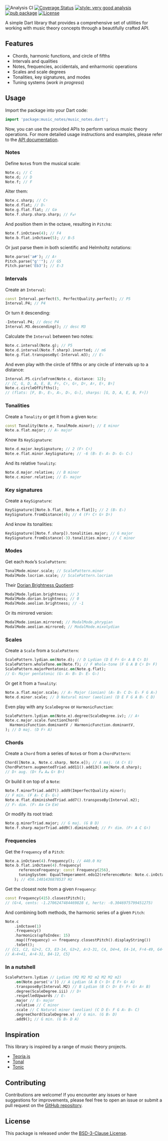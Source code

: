 ![Analysis CI](https://github.com/albertms10/music_notes/workflows/Analysis%20CI/badge.svg)
[![Coverage Status](https://coveralls.io/repos/github/albertms10/music_notes/badge.svg?branch=main)](https://coveralls.io/github/albertms10/music_notes?branch=main)
[![style: very good analysis](https://img.shields.io/badge/style-very_good_analysis-B22C89.svg)](https://pub.dev/packages/very_good_analysis)
[![pub package](https://img.shields.io/pub/v/music_notes.svg)](https://pub.dev/packages/music_notes)
[![License](https://img.shields.io/badge/License-BSD_3--Clause-blue.svg)](https://opensource.org/license/bsd-3-clause/)

A simple Dart library that provides a comprehensive set of utilities for working with music theory concepts through a beautifully crafted API.

## Features

- Chords, harmonic functions, and circle of fifths
- Intervals and qualities
- Notes, frequencies, accidentals, and enharmonic operations
- Scales and scale degrees
- Tonalities, key signatures, and modes
- Tuning systems (_work in progress_)

## Usage

Import the package into your Dart code:

```dart
import 'package:music_notes/music_notes.dart';
```

Now, you can use the provided APIs to perform various music theory operations. For more detailed usage instructions and examples, please refer to the [API documentation](https://pub.dev/documentation/music_notes/latest/).

### Notes

Define `Note`s from the musical scale:

```dart
Note.c; // C
Note.d; // D
Note.f; // F
```

Alter them:

```dart
Note.c.sharp; // C♯
Note.d.flat; // D♭
Note.g.flat.flat; // G𝄫
Note.f.sharp.sharp.sharp; // F𝄪♯
```

And position them in the octave, resulting in `Pitch`s:

```dart
Note.f.inOctave(4); // F4
Note.b.flat.inOctave(5); // B♭5
```

Or just parse them in both scientific and Helmholtz notations:

```dart
Note.parse('a#'); // A♯
Pitch.parse("g''"); // G5
Pitch.parse('Eb3'); // E♭3
```

### Intervals

Create an `Interval`:

```dart
const Interval.perfect(5, PerfectQuality.perfect); // P5
Interval.P4; // P4
```

Or turn it descending:

```dart
-Interval.P4; // desc P4
Interval.M3.descending(); // desc M3
```

Calculate the `Interval` between two notes:

```dart
Note.c.interval(Note.g); // P5
Note.d.interval(Note.f.sharp).inverted; // m6
Note.g.flat.transposeBy(-Interval.m3); // E♭
```

And even play with the circle of fifths or any circle of intervals up to a distance:

```dart
Interval.P5.circleFrom(Note.c, distance: 12);
// [C, G, D, A, E, B, F♯, C♯, G♯, D♯, A♯, E♯, B♯]
Note.c.circleOfFifths();
// (flats: [F, B♭, E♭, A♭, D♭, G♭], sharps: [G, D, A, E, B, F♯])
```

### Tonalities

Create a `Tonality` or get it from a given `Note`:

```dart
const Tonality(Note.e, TonalMode.minor); // E minor
Note.a.flat.major; // A♭ major
```

Know its `KeySignature`:

```dart
Note.d.major.keySignature; // 2 (F♯ C♯)
Note.e.flat.minor.keySignature; // -6 (B♭ E♭ A♭ D♭ G♭ C♭)
```

And its relative `Tonality`:

```dart
Note.d.major.relative; // B minor
Note.c.minor.relative; // E♭ major
```

### Key signatures

Create a `KeySignature`:

```dart
KeySignature([Note.b.flat, Note.e.flat]); // 2 (B♭ E♭)
KeySignature.fromDistance(4); // 4 (F♯ C♯ G♯ D♯)
```

And know its tonalities:

```dart
KeySignature([Note.f.sharp]).tonalities.major; // G major
KeySignature.fromDistance(-3).tonalities.minor; // C minor
```

### Modes

Get each `Mode`’s `ScalePattern`:

```dart
TonalMode.minor.scale; // ScalePattern.minor
ModalMode.locrian.scale; // ScalePattern.locrian
```

Their [Dorian Brightness Quotient]:

```dart
ModalMode.lydian.brightness; // 3
ModalMode.dorian.brightness; // 0
ModalMode.aeolian.brightness; // -1
```

Or its mirrored version:

```dart
ModalMode.ionian.mirrored; // ModalMode.phrygian
ModalMode.aeolian.mirrored; // ModalMode.mixolydian
```

### Scales

Create a `Scale` from a `ScalePattern`:

```dart
ScalePattern.lydian.on(Note.d); // D Lydian (D E F♯ G♯ A B C♯ D)
ScalePattern.wholeTone.on(Note.f); // F Whole-tone (F G A B C♯ D♯ F)
ScalePattern.majorPentatonic.on(Note.g.flat);
// G♭ Major pentatonic (G♭ A♭ B♭ D♭ E♭ G♭)
```

Or get it from a `Tonality`:

```dart
Note.a.flat.major.scale; // A♭ Major (ionian) (A♭ B♭ C D♭ E♭ F G A♭)
Note.d.minor.scale; // D Natural minor (aeolian) (D E F G A B♭ C D)
```

Even play with any `ScaleDegree` or `HarmonicFunction`:

```dart
ScalePattern.lydian.on(Note.e).degree(ScaleDegree.iv); // A♯
Note.c.major.scale.functionChord(
  HarmonicFunction.dominantV / HarmonicFunction.dominantV,
); // D maj. (D F♯ A)
```

### Chords

Create a `Chord` from a series of `Note`s or from a `ChordPattern`:

```dart
Chord([Note.a, Note.c.sharp, Note.e]); // A maj. (A C♯ E)
ChordPattern.augmentedTriad.add11().add13().on(Note.d.sharp);
// D♯ aug. (D♯ F𝄪 A𝄪 G♯ B♯)
```

Or build it on top of a `Note`:

```dart
Note.f.minorTriad.add7().add9(ImperfectQuality.minor);
// F min. (F A♭ C E♭ G♭)
Note.e.flat.diminishedTriad.add7().transposeBy(Interval.m2);
// F♭ dim. (F♭ A𝄫 C𝄫 E𝄫)
```

Or modify its root triad:

```dart
Note.g.minorTriad.major; // G maj. (G B D)
Note.f.sharp.majorTriad.add9().diminished; // F♯ dim. (F♯ A C G♯)
```

### Frequencies

Get the `Frequency` of a `Pitch`:

```dart
Note.a.inOctave(4).frequency(); // 440.0 Hz
Note.b.flat.inOctave(4).frequency(
      referenceFrequency: const Frequency(256),
      tuningSystem: EqualTemperament.edo12(referenceNote: Note.c.inOctave(4)),
    ); // 456.1401436878537 Hz
```

Get the closest note from a given `Frequency`:

```dart
const Frequency(415).closestPitch();
// (G♯4, cents: -1.2706247484469828 ¢, hertz: -0.3046975799451275)
```

And combining both methods, the harmonic series of a given `Pitch`:

```dart
Note.c
    .inOctave(1)
    .frequency()
    .harmonics(upToIndex: 15)
    .map((frequency) => frequency.closestPitch().displayString())
    .toSet();
// {C1, C2, G2+2, C3, E3-14, G3+2, A♯3-31, C4, D4+4, E4-14, F♯4-49, G4+2,
// A♭4+41, A♯4-31, B4-12, C5}
```

### In a nutshell

```dart
ScalePattern.lydian // Lydian (M2 M2 M2 m2 M2 M2 m2)
    .on(Note.parse('a')) // A Lydian (A B C♯ D♯ E F♯ G♯ A)
    .transposeBy(Interval.M2) // B Lydian (B C♯ D♯ E♯ F♯ G♯ A♯ B)
    .degree(ScaleDegree.iii) // D♯
    .respelledUpwards // E♭
    .major // E♭ major
    .relative // C minor
    .scale // C Natural minor (aeolian) (C D E♭ F G A♭ B♭ C)
    .degreeChord(ScaleDegree.v) // G min. (G B♭ D)
    .add9(); // G min. (G B♭ D A)
```

## Inspiration

This library is inspired by a range of music theory projects.

- [Teoria.js](https://github.com/saebekassebil/teoria)
- [Tonal](https://github.com/tonaljs/tonal)
- [Tonic](https://github.com/osteele/dart-tonic)

## Contributing

Contributions are welcome! If you encounter any issues or have suggestions for improvements, please feel free to open an issue or submit a pull request on the [GitHub repository](https://github.com/albertms10/music_notes/pulls).

## License

This package is released under the [BSD-3-Clause License](LICENSE).

[Dorian Brightness Quotient]: https://mynewmicrophone.com/dorian-brightness-quotient
